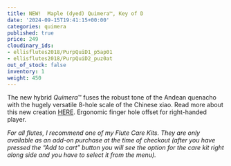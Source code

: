 ```yaml
---
title: NEW!  Maple (dyed) Quimera™, Key of D
date: '2024-09-15T19:41:15+00:00'
categories: quimera
published: true
price: 249
cloudinary_ids:
- ellisflutes2018/PurpQuiD1_p5ap01
- ellisflutes2018/PurpQuiD2_puz0at
out_of_stock: false
inventory: 1
weight: 450
---
```


The new hybrid  *Quimera*™ fuses the robust tone of the Andean quenacho with the hugely versatile 8-hole scale of the Chinese xiao.  Read more about this new creation [HERE](https://www.ellisflutes.com/world-flutes/quimera).   Ergonomic finger hole offset for right-handed player.

*For all flutes, I recommend one of my Flute Care Kits. They are only available as an add-on purchase at the time of checkout (after you have pressed the “Add to cart” button you will see the option for the care kit right along side and you have to select it from the menu).*
